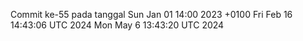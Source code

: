 Commit ke-55 pada tanggal Sun Jan 01 14:00 2023 +0100
Fri Feb 16 14:43:06 UTC 2024
Mon May  6 13:43:20 UTC 2024
